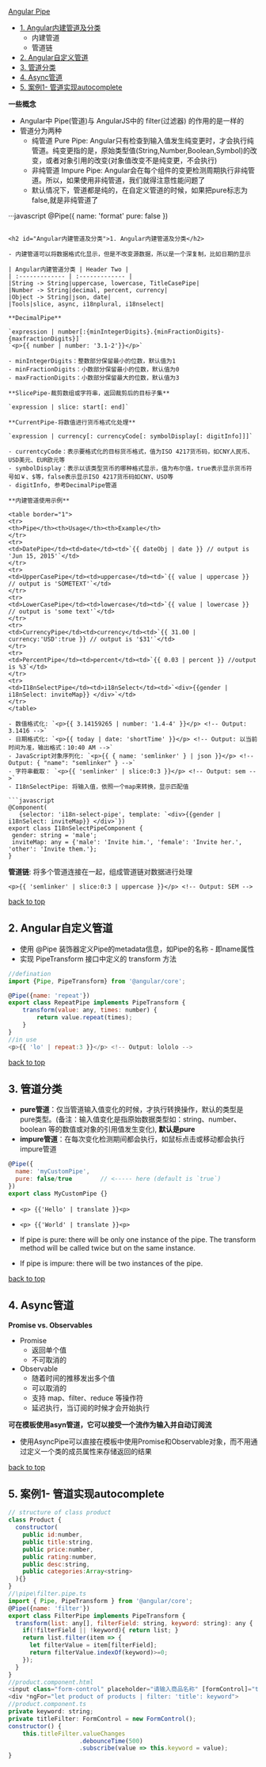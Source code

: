 [Angular Pipe](#top)

- [1. Angular内建管道及分类](#Angular内建管道及分类)
  - 内建管道
  - 管道链
- [2. Angular自定义管道](#自定义管道)
- [3. 管道分类](#管道分类)
- [4. Async管道](#Async管道)
- [5. 案例1- 管道实现autocomplete](#管道实现autocomplete)

**一些概念**

- Angular中 Pipe(管道)与 AngularJS中的 filter(过滤器) 的作用的是一样的
- 管道分为两种
  - 纯管道 Pure Pipe: Angular只有检查到输入值发生纯变更时，才会执行纯管道。纯变更指的是，原始类型值(String,Number,Boolean,Symbol)的改变，或者对象引用的改变(对象值改变不是纯变更，不会执行)
  - 非纯管道 Impure Pipe: Angular会在每个组件的变更检测周期执行非纯管道。所以，如果使用非纯管道，我们就得注意性能问题了
  - 默认情况下，管道都是纯的，在自定义管道的时候，如果把pure标志为false,就是非纯管道了
  
 ···javascript
 @Pipe({ 
  name: 'format'
  pure: false
})
 ```

<h2 id="Angular内建管道及分类">1. Angular内建管道及分类</h2>

- 内建管道可以将数据格式化显示，但是不改变源数据，所以是一个深复制，比如日期的显示

| Angular内建管道分类 | Header Two |
| :------------- | :------------- |
|String -> String|uppercase, lowercase, TitleCasePipe|
|Number -> String|decimal, percent, currency|
|Object -> String|json, date|
|Tools|slice, async, i18nplural, i18nselect|

**DecimalPipe**

`expression | number[:{minIntegerDigits}.{minFractionDigits}-{maxfractionDigits}]`
`<p>{{ number | number: '3.1-2'}}</p>`

- minIntegerDigits：整数部分保留最小的位数，默认值为1
- minFractionDigits：小数部分保留最小的位数，默认值为0
- maxFractionDigits：小数部分保留最大的位数，默认值为3

**SlicePipe-裁剪数组或字符串，返回裁剪后的目标子集**

`expression | slice: start[: end]`

**CurrentPipe-将数值进行货币格式化处理**

`expression | currency[: currencyCode[: symbolDisplay[: digitInfo]]]`

- currentcyCode：表示要格式化的目标货币格式，值为ISO 4217货币码，如CNY人民币、USD美元、EUR欧元等
- symbolDisplay：表示以该类型货币的哪种格式显示，值为布尔值，true表示显示货币符号如￥、$等，false表示显示ISO 4217货币码如CNY、USD等
- digitInfo, 参考DecimalPipe管道

**内建管道使用示例**

<table border="1">
<tr>
<th>Pipe</th><th>Usage</th><th>Example</th>
</tr>
<tr>
<td>DatePipe</td><td>date</td><td>`{{ dateObj | date }} // output is 'Jun 15, 2015'`</td>
</tr>
<tr>
<td>UpperCasePipe</td><td>uppercase</td><td>`{{ value | uppercase }} // output is 'SOMETEXT'`</td>
</tr>
<tr>
<td>LowerCasePipe</td><td>lowercase</td><td>`{{ value | lowercase }} // output is 'some text'`</td>
</tr>
<tr>
<td>CurrencyPipe</td><td>currency</td><td>`{{ 31.00 | currency:'USD':true }} // output is '$31'`</td>
</tr>
<tr>
<td>PercentPipe</td><td>percent</td><td>`{{ 0.03 | percent }} //output is %3`</td>
</tr>
<tr>
<td>I18nSelectPipe</td><td>i18nSelect</td><td>`<div>{{gender | i18nSelect: inviteMap}} </div>`</td>
</tr>
</table>

- 数值格式化: `<p>{{ 3.14159265 | number: '1.4-4' }}</p> <!-- Output: 3.1416 -->`
- 日期格式化: `<p>{{ today | date: 'shortTime' }}</p> <!-- Output: 以当前时间为准，输出格式：10:40 AM -->`
- JavaScript对象序列化: `<p>{{ { name: 'semlinker' } | json }}</p> <!-- Output: { "name": "semlinker" } -->`
- 字符串截取： `<p>{{ 'semlinker' | slice:0:3 }}</p> <!-- Output: sem -->`
- I18nSelectPipe: 将输入值，依照一个map来转换，显示匹配值

```javascript
@Component(
    {selector: 'i18n-select-pipe', template: `<div>{{gender | i18nSelect: inviteMap}} </div>`})
export class I18nSelectPipeComponent {
  gender: string = 'male';
  inviteMap: any = {'male': 'Invite him.', 'female': 'Invite her.', 'other': 'Invite them.'};
}
```

**管道链**: 将多个管道连接在一起，组成管道链对数据进行处理

`<p>{{ 'semlinker' | slice:0:3 | uppercase }}</p> <!-- Output: SEM -->`

[back to top](#top)

<h2 id="自定义管道">2. Angular自定义管道</h2>

- 使用 @Pipe 装饰器定义Pipe的metadata信息，如Pipe的名称 - 即name属性
- 实现 PipeTransform 接口中定义的 transform 方法

```javascript
//defination
import {Pipe, PipeTransform} from '@angular/core';

@Pipe({name: 'repeat'})
export class RepeatPipe implements PipeTransform {
    transform(value: any, times: number) {
        return value.repeat(times);
    }
}
//in use
<p>{{ 'lo' | repeat:3 }}</p> <!-- Output: lololo -->
```

[back to top](#top)

<h2 id="管道分类">3. 管道分类</h2>

- **pure管道**：仅当管道输入值变化的时候，才执行转换操作，默认的类型是pure类型。(备注：输入值变化是指原始数据类型如：string、number、boolean 等的数值或对象的引用值发生变化), **默认是pure**
- **impure管道**：在每次变化检测期间都会执行，如鼠标点击或移动都会执行impure管道

```javascript
@Pipe({
  name: 'myCustomPipe', 
  pure: false/true        // <----- here (default is `true`)
})
export class MyCustomPipe {}
```

- `<p> {{'Hello' | translate }}<p>`
- `<p> {{'World' | translate }}<p>`

- If pipe is pure: there will be only one instance of the pipe. The transform method will be called twice but on the same instance.
- If pipe is impure: there will be two instances of the pipe.

[back to top](#top)

<h2 id="Async管道">4. Async管道</h2>

**Promise vs. Observables**

- Promise
  - 返回单个值
  - 不可取消的
- Observable
  - 随着时间的推移发出多个值
  - 可以取消的
  - 支持 map、filter、reduce 等操作符
  - 延迟执行，当订阅的时候才会开始执行

**可在模板使用asyn管道，它可以接受一个流作为输入并自动订阅流**

- 使用AsyncPipe可以直接在模板中使用Promise和Observable对象，而不用通过定义一个类的成员属性来存储返回的结果

[back to top](#top)

<h2 id="管道实现autocomplete">5. 案例1- 管道实现autocomplete</h2>

```javascript
// structure of class product
class Product {
  constructor(
    public id:number,
    public title:string,
    public price:number,
    public rating:number,
    public desc:string,
    public categories:Array<string>
  ){}
}
//\pipe\filter.pipe.ts
import { Pipe, PipeTransform } from '@angular/core';
@Pipe({name: 'filter'})
export class FilterPipe implements PipeTransform {
  transform(list: any[], filterField: string, keyword: string): any {
    if(!filterField || !keyword){ return list; }
    return list.filter(item => {
      let filterValue = item[filterField];
      return filterValue.indexOf(keyword)>=0;
    });
  }
}
//product.component.html
<input class="form-control" placeholder="请输入商品名称" [formControl]="titleFilter">
<div *ngFor="let product of products | filter: 'title': keyword">
//product.component.ts
private keyword: string;
private titleFilter: FormControl = new FormControl();
constructor() {
    this.titleFilter.valueChanges
                    .debounceTime(500)
                    .subscribe(value => this.keyword = value);
}
```
